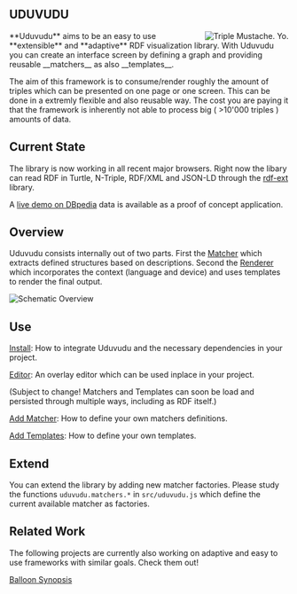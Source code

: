 UDUVUDU 
-------
<img src="/doc/pr/logo.png" align="right" alt="Triple Mustache. Yo." />
**Uduvudu** aims to be an easy to use **extensible** and **adaptive** RDF visualization library. With Uduvudu you can create an interface screen by defining a graph and providing reusable __matchers__ as also __templates__. 

The aim of this framework is to consume/render roughly the amount of triples which can be presented on one page or one screen. This can be done in a extremly flexible and also reusable way. The cost you are paying it that the framework is inherently not able to process big ( >10'000 triples ) amounts of data.


Current State
-------------
The library is now working in all recent major browsers. Right now the libary can read RDF in Turtle, N-Triple, RDF/XML and JSON-LD through the [rdf-ext](https://github.com/zazukoians/rdf-ext/) library.

A [live demo on DBpedia](http://dbpedia.exascale.info/) data is available as a proof of concept application.

Overview
--------
Uduvudu consists internally out of two parts. First the [Matcher](/doc/matcher.md) which extracts defined structures based on descriptions. Second the [Renderer](/doc/templates.md) which incorporates the context (language and device) and uses templates to render the final output.

![Schematic Overview](doc/overview.png)

Use
---

[Install](/doc/install.md): How to integrate Uduvudu and the necessary dependencies in your project.

[Editor](/doc/editor.md): An overlay editor which can be used inplace in your project.


(Subject to change! Matchers and Templates can soon be load and persisted through multiple ways, including as RDF itself.)

[Add Matcher](/doc/matcher.md): How to define your own matchers definitions.

[Add Templates](/doc/templates.md): How to define your own templates.

Extend
------
You can extend the library by adding new matcher factories. Please study the functions `uduvudu.matchers.*` in `src/uduvudu.js` which define the current available matcher as factories.


Related Work
------------
The following projects are currently also working on adaptive and easy to use frameworks with similar goals. Check them out!

[Balloon Synopsis](http://schlegel.github.io/balloon/balloon-synopsis.html)
<!--[RSLT](https://github.com/fvitali/rslt)-->
